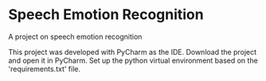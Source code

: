 # Speech Emotion Recognition

A project on speech emotion recognition

This project was developed with PyCharm as the IDE.
Download the project and open it in PyCharm.
Set up the python virtual environment based on the 'requirements.txt' file.
